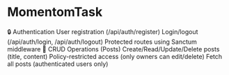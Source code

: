# MomentomTask
🔒 Authentication User registration (/api/auth/register)  Login/logout (/api/auth/login, /api/auth/logout)  Protected routes using Sanctum middleware  📝 CRUD Operations (Posts) Create/Read/Update/Delete posts (title, content)  Policy-restricted access (only owners can edit/delete)  Fetch all posts (authenticated users only)

